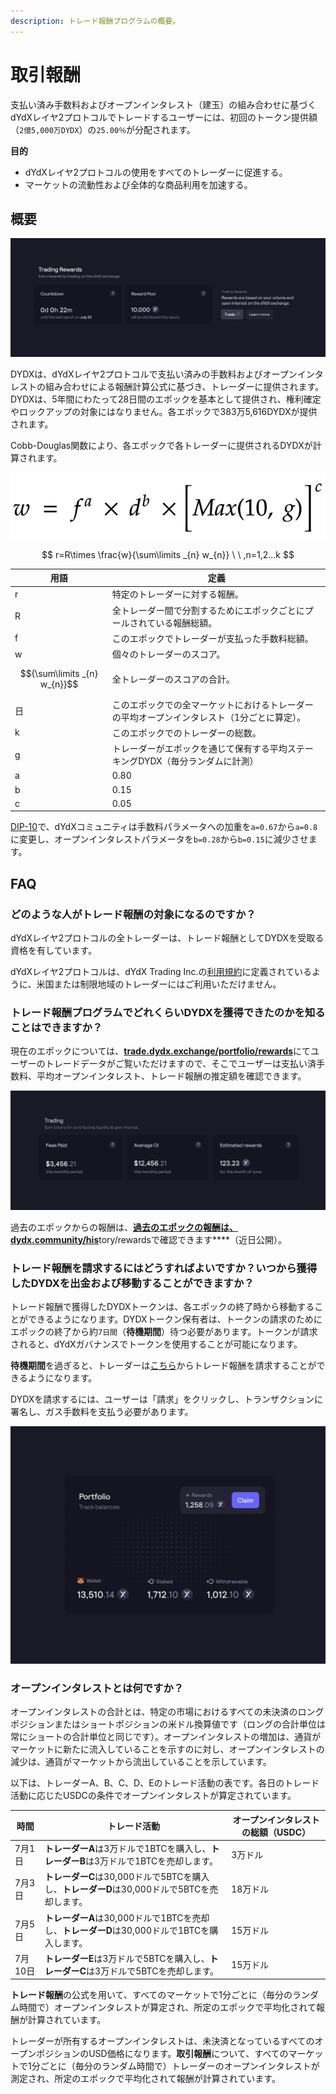 ```yaml
---
description: トレード報酬プログラムの概要。
---
```


# 取引報酬

支払い済み手数料およびオープンインタレスト（建玉）の組み合わせに基づくdYdXレイヤ2プロトコルでトレードするユーザーには、初回のトークン提供額（`2億5,000万DYDX`）の`25.00％`が分配されます。

**目的**

* dYdXレイヤ2プロトコルの使用をすべてのトレーダーに促進する。
* マーケットの流動性および全体的な商品利用を加速する。

## **概要**

![dYdXレイヤ2プロトコルでトレードすることで報酬を獲得する](<../.gitbook/assets/image (17) (1).png>)

DYDXは、dYdXレイヤ2プロトコルで支払い済みの手数料およびオープンインタレストの組み合わせによる報酬計算公式に基づき、トレーダーに提供されます。DYDXは、5年間にわたって28日間のエポックを基本として提供され、権利確定やロックアップの対象にはなりません。各エポックで383万5,616DYDXが提供されます。

Cobb-Douglas関数により、各エポックで各トレーダーに提供されるDYDXが計算されます。

![](<../.gitbook/assets/math-20211221 (1).png>)

$$
r=R\times \frac{w}{\sum\limits _{n} w_{n}} \ \ ,n=1,2...k
$$

| 用語 | 定義 |
| ---------------------------- | ------------------------------------------------------------------------------------------ |
| r | 特定のトレーダーに対する報酬。 |
| R | 全トレーダー間で分割するためにエポックごとにプールされている報酬総額。 |
| f | このエポックでトレーダーが支払った手数料総額。 |
| w | 個々のトレーダーのスコア。 |
| $${\sum\limits _{n} w_{n}}$$ | 全トレーダーのスコアの合計。 |
| 日 | このエポックでの全マーケットにおけるトレーダーの平均オープンインタレスト（1分ごとに算定）。 |
| k | このエポックでのトレーダーの総数。 |
| g | トレーダーがエポックを通じて保有する平均ステーキングDYDX（毎分ランダムに計測） |
| a | 0.80 |
| b | 0.15 |
| c | 0.05 |

[DIP-10](https://github.com/dydxfoundation/dip/blob/master/content/dips/DIP-10.md)で、dYdXコミュニティは手数料パラメータへの加重を`a=0.67`から`a=0.8`に変更し、オープンインタレストパラメータを`b=0.28`から`b=0.15`に減少させます。

## FAQ

### どのような人がトレード報酬の対象になるのですか？

dYdXレイヤ2プロトコルの全トレーダーは、トレード報酬としてDYDXを受取る資格を有しています。

dYdXレイヤ2プロトコルは、dYdX Trading Inc.の[利用規約](https://dydx.exchange/terms)に定義されているように、米国または制限地域のトレーダーにはご利用いただけません。

### トレード報酬プログラムでどれくらいDYDXを獲得できたのかを知ることはできますか？

現在のエポックについては、[**trade.dydx.exchange/portfolio/rewards**](https://trade.dydx.exchange/portfolio/rewards)にてユーザーのトレードデータがご覧いただけますので、そこでユーザーは支払い済手数料、平均オープンインタレスト、トレード報酬の推定額を確認できます。

![現在のエポックの報酬情報](<../.gitbook/assets/image (18).png>)

過去のエポックからの報酬は、[**過去のエポックの報酬は、dydx.community/his**](https://dydx.community/history/rewards)tory/rewardsで確認できます****（近日公開）。

### トレード報酬を請求するにはどうすればよいですか？いつから獲得したDYDXを出金および移動することができますか？

トレード報酬で獲得したDYDXトークンは、各エポックの終了時から移動することができるようになります。DYDXトークン保有者は、トークンの請求のためにエポックの終了から約`7日間`（**待機期間**）待つ必要があります。トークンが請求されると、dYdXガバナンスでトークンを使用することが可能になります。

**待機期間**を過ぎると、トレーダーは[こちら](https://dydx.community/dashboard)からトレード報酬を請求することができるようになります。

DYDXを請求するには、ユーザーは「請求」をクリックし、トランザクションに署名し、ガス手数料を支払う必要があります。

![報酬のポートフォリオ概要](<../.gitbook/assets/image (20).png>)

### オープンインタレストとは何ですか？

オープンインタレストの合計とは、特定の市場におけるすべての未決済のロングポジションまたはショートポジションの米ドル換算値です（ロングの合計単位は常にショートの合計単位と同じです）。オープンインタレストの増加は、通貨がマーケットに新たに流入していることを示すのに対し、オープンインタレストの減少は、通貨がマーケットから流出していることを示しています。

以下は、トレーダーA、B、C、D、Eのトレード活動の表です。各日のトレード活動に応じたUSDCの条件でオープンインタレストが算定されています。

| 時間 | トレード活動 | オープンインタレストの総額（USDC） |
| ------- | -------------------------------------------------------------------------- | ------------------------------ |
| 7月1日 | **トレーダーA**は3万ドルで1BTCを購入し、**トレーダーB**は3万ドルで1BTCを売却します。 | 3万ドル |
| 7月3日 | **トレーダーC**は30,000ドルで5BTCを購入し、**トレーダーD**は30,000ドルで5BTCを売却します。 | 18万ドル |
| 7月5日 | **トレーダーA**は30,000ドルで1BTCを売却し、**トレーダーD**は30,000ドルで1BTCを購入します。 | 15万ドル |
| 7月10日 | **トレーダーE**は3万ドルで5BTCを購入し、**トレーダーC**は3万ドルで5BTCを売却します。 | 15万ドル |

**トレード報酬**の公式を用いて、すべてのマーケットで1分ごとに（毎分のランダム時間で）オープンインタレストが算定され、所定のエポックで平均化されて報酬が計算されています。

トレーダーが所有するオープンインタレストは、未決済となっているすべてのオープンポジションのUSD価格になります。**取引報酬**について、すべてのマーケットで1分ごとに（毎分のランダム時間で）トレーダーのオープンインタレストが測定され、所定のエポックで平均化されて報酬が計算されています。

